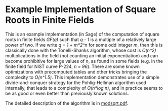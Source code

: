 # Example Implementation of Square Roots in Finite Fields

This is an example implementation (in Sage) of the computation of square
roots in finite fields _GF(q)_ such that _q - 1_ is a multiple of a
relatively large power of two. If we write _q = 1 + m*2^n_ for some odd
integer _m_, then this is classically done with the Tonelli-Shanks
algorithm, whose cost is _O(n^2)_ multiplications in the field (not
counting an initial exponentiation) and can become prohibitive for large
values of _n_, as found in some fields (e.g. in the finite field for
NIST curve P-224, _n = 96_). There are some known optimizations with
precomputed tables and other tricks bringing the complexity to
_O(n^1.5)_. This implementation demonstrates use of a simple
divide-and-conquer strategy for the Pohlig-Hellman algorithm used
internally, that leads to a complexity of _O(n*log n)_, and in practice
seems to be as good or even better than previously known solutions.

The detailed description of the algorithm is in [modsqrt.pdf](modsqrt.pdf).

